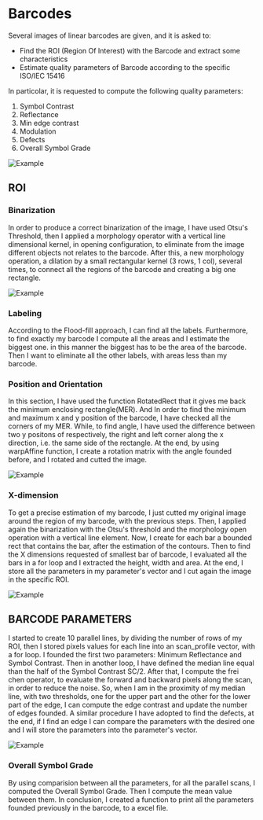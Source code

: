# Barcodes

Several images of linear barcodes are given, and it is asked to:
- Find the ROI (Region Of Interest) with the Barcode and extract some characteristics
- Estimate quality parameters of Barcode according to the specific ISO/IEC 15416

In particolar, it is requested to compute the following quality parameters:
1. Symbol Contrast
2. Reflectance
3. Min edge contrast
4. Modulation
5. Defects
6. Overall Symbol Grade

![Example](https://github.com/francovia/Barcodes/tree/master/codici-lineari-dati/images/1.png)

## ROI

### Binarization
In order to produce a correct binarization of the image, I have used Otsu's Threshold, then I applied a morphology operator with a vertical line dimensional kernel, in opening configuration, to eliminate from the image different objects not relates to the barcode.
After this, a new morphology operation, a dilation by a small rectangular kernel (3 rows, 1 col), several times, to connect all the regions of the barcode and creating a big one rectangle.

![Example](https://github.com/francovia/Barcodes/tree/master/codici-lineari-dati/images/2.png)

### Labeling
According to the Flood-fill approach, I can find all the labels. Furthermore, to find exactly my barcode I compute all the areas and I estimate the biggest one. in this manner the biggest has to be the area of the barcode. Then I want to eliminate all the other labels, with areas less than my barcode.

### Position and Orientation
In this section, I have used the function RotatedRect that it gives me back the minimum enclosing rectangle(MER). And In order to find the minimum and maximum x and y position of the barcode, I have checked all the corners of my MER.
While, to find angle, I have used the difference between two y positons of respectively, the right and left corner along the x direction, i.e. the same side of the rectangle.
At the end, by using warpAffine function, I create a rotation matrix with the angle founded before, and I rotated and cutted the image.

![Example](https://github.com/francovia/Barcodes/tree/master/codici-lineari-dati/images/4.png)

### X-dimension
To get a precise estimation of my barcode, I just cutted my original image around the region of my barcode, with the previous steps. Then, I applied again the binarization with the Otsu's threshold and the morphology open operation with a vertical line element.
Now, I create for each bar a bounded rect that contains the bar, after the estimation of the contours.
Then to find the X dimensions requested of smallest bar of barcode, I evaluated all the bars in a for loop and I extracted the height, width and area.
At the end, I store all the parameters in my parameter's vector and I cut again the image in the specific ROI.

![Example](https://github.com/francovia/Barcodes/tree/master/codici-lineari-dati/images/6.png)

## BARCODE PARAMETERS

I started to create 10 parallel lines, by dividing the number of rows of my ROI, then I stored pixels values for each line into an scan_profile vector, with a for loop.
I founded the first two parameters: Minimum Reflectance and Symbol Contrast.
Then in another loop, I have defined the median line equal than the half of the Symbol Contrast SC/2. After that, I compute the frei chen operator, to evaluate the forward and backward pixels along the scan, in order to reduce the noise. So, when I am in the proximity of my median line, with two thresholds, one for the upper part and the other for the lower part of the edge, I can compute the edge contrast and update the number of edges founded.
A similar procedure I have adopted to find the defects, at the end, if I find an edge I can compare the parameters with the desired one and I will store the parameters into the parameter's vector.

![Example](https://github.com/francovia/Barcodes/tree/master/codici-lineari-dati/images/8.png)

### Overall Symbol Grade
By using comparision between all the parameters, for all the parallel scans, I computed the Overall Symbol Grade. Then I compute the mean value between them.
In conclusion, I created a function to print all the parameters founded previously in the barcode, to a excel file.


